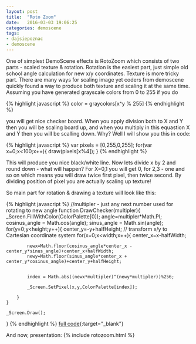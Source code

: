 ```yaml
---
layout: post
title:  "Roto Zoom"
date:   2016-03-03 19:06:25
categories: demoscene
tags:
- dajsiepoznac
- demoscene
---
```


One of simplest DemoScene effects is RotoZoom which consists of two parts - scaled texture & rotation. Rotation is the easiest part, just simple old school angle calculation for new x/y coordinates.
Texture is more tricky part. There are many ways for scaling image yet coders from demoscene quickly found a way to produce both texture and scaling it at the same time. Assuming you have generated grayscale colors from 0 to 255 if you do

{% highlight javascript %}
	color = graycolors[x^y % 255]
{% endhighlight %}

you will get nice checker board. When you apply division both to X and Y then you will be scaling board up, and when you multiply in this equastion X and Y then you will be scalling down. Why? Well I will show you this in code:


{% highlight javascript %}
	var pixels = [0,255,0,255];
	for(var x=0;x<100;x++){
		draw(pixels[x%4]);
	}
{% endhighlight %}

This will produce you nice black/white line. Now lets divide x by 2 and round down - what will happen? For X=0,1 you will get 0, for 2,3 - one and so on which means you will draw twice first pixel, then twice second. By dividing position of pixel you are actually scaling up texture!

So main part for rotation & drawing a texture will look like this:

{% highlight javascript %}
//multipler - just any next number used for rotating to new angle
function DrawChecker(multipler){
	_Screen.FillWithColor(ColorPalette[0]);
	angle=multipler*Math.PI;
	cosinus_angle = Math.cos(angle);
	sinus_angle = Math.sin(angle);
    for(y=0;y<height;y++){
		 center_y=-y+halfHeight; // transform x/y to Cartesian coordinate system
         for(x=0;x<width;x++){
	        center_x=x-halfWidth;
			   
		    newx=Math.floor(cosinus_angle*center_x - center_y*sinus_angle)+center_x+halfWidth;
			newy=Math.floor(sinus_angle*center_x + center_y*cosinus_angle)+center_y+halfHeight;
		
		
			index = Math.abs((newx*multipler)^(newy*multipler))%256;
			   
			_Screen.SetPixel(x,y,ColorPalette[index]);

        }
    }
		  
	_Screen.Draw();
}
{% endhighlight %}
[full code](https://github.com/maque/JSDemoScene/blob/master/RotoZoom/effect.js){:target="_blank"}

And now, presentation:
{% include rotozoom.html %}
